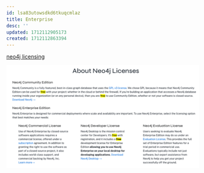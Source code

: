 ```yaml
---
id: lsa83utowsdkd6tkuqcmlaz
title: Enterprise
desc: ''
updated: 1712112905173
created: 1712112863394
---
```

[neo4j licensing](https://neo4j.com/licensing/)

![](./assets/images/neo4j.enterprise.md.neo4j-enterprise-free-for-academics.png)
